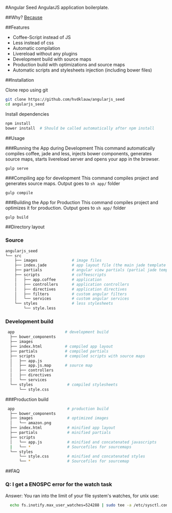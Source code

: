 #Angular Seed
AngularJS application boilerplate.

##Why?
[Because](http://xkcd.com/927/)

##Features
* Coffee-Script instead of JS
* Less instead of css
* Automatic compilation
* Livereload without any plugins
* Development build with source maps
* Production build with optimizations and source maps
* Automatic scripts and stylesheets injection (including bower files)

##Installation

Clone repo using git
```sh
git clone https://github.com/hvdklauw/angularjs_seed
cd angularjs_seed
```

Install dependencies
```sh
npm install
bower install  # Should be called automatically after npm install
```

##Usage

###Running the App during Development
This command automatically compiles coffee, jade and less, injects bower components, generates source maps, starts livereload server and opens your app in the browser.
```sh
gulp serve
```

###Compiling app for development
This command compiles project and generates source maps. Output goes to ```sh app/``` folder
```
gulp compile
```

###Building the App for Production
This command compiles project and optimizes it for production. Output goes to ```sh app/``` folder
```
gulp build
```

##Directory layout

### Source

```sh
angularjs_seed
└── src
    ├── images               # image files
    ├── index.jade           # app layout file (the main jade template file of the app)
    ├── partials             # angular view partials (partial jade templates)
    ├── scripts              # coffeescripts
    │   ├── app.coffee       # application
    │   ├── controllers      # application controllers
    │   ├── directives       # application directives
    │   ├── filters          # custom angular filters
    │   └── services         # custom angular services
    └── styles               # less stylesheets
        └── style.less
```

### Development build

```sh
 app                      # development build
  ├── bower_components
  ├── images
  ├── index.html          # compiled app layout
  ├── partials            # compiled partials
  ├── scripts             # compiled scripts with source maps
  │   ├── app.js
  │   ├── app.js.map      # source map
  │   ├── controllers
  │   ├── directives
  │   └── services
  └── styles               # compiled stylesheets
      └── style.css
```

###Production build

```sh
 app                       # production build
  ├── bower_components
  ├── images               # optimized images
  │   └── amazon.png
  ├── index.html           # minified app layout
  ├── partials             # minified partials
  ├── scripts
  │   └── app.js           # minified and concatenated javascripts
  |   └── *                # Sourcefiles for sourcemaps
  └── styles
      └── style.css        # minified and concatenated styles
      └── *                # Sourcefiles for sourcemap
```


##FAQ

### Q: I get a ENOSPC error for the watch task
Answer: You ran into the limit of your file system's watches, for unix use:
```sh
  echo fs.inotify.max_user_watches=524288 | sudo tee -a /etc/sysctl.conf && sudo sysctl -p
```

